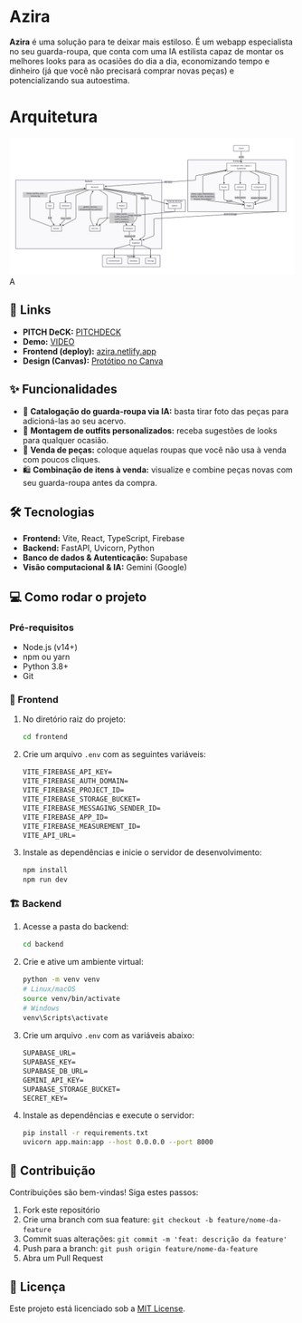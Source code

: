 # Azira

**Azira** é uma solução para te deixar mais estiloso. É um webapp especialista no seu guarda-roupa, que conta com uma IA estilista capaz de montar os melhores looks para as ocasiões do dia a dia, economizando tempo e dinheiro (já que você não precisará comprar novas peças) e potencializando sua autoestima.

# Arquitetura
![alt text](/frontend//public/image.png)A

## 🔗 Links
* **PITCH DeCK:** [PITCHDECK](documents/PitchDeck_Azira.pdf)
* **Demo:** [VIDEO](https://youtu.be/DyEy7p-U1fc)
* **Frontend (deploy):** [azira.netlify.app](https://azira.netlify.app)
* **Design (Canvas):** [Protótipo no Canva](https://www.canva.com/design/DAGs1Vpkl9Q/yFXtwMpQKwkv_GMpmr5Kcg/edit?utm_content=DA%E2%80%A6m_campaign=designshare&utm_medium=link2&utm_source=sharebutton)

## ✨ Funcionalidades

* 📸 **Catalogação do guarda-roupa via IA:** basta tirar foto das peças para adicioná-las ao seu acervo.
* 👗 **Montagem de outfits personalizados:** receba sugestões de looks para qualquer ocasião.
* 💸 **Venda de peças:** coloque aquelas roupas que você não usa à venda com poucos cliques.
* 🛍️ **Combinação de itens à venda:** visualize e combine peças novas com seu guarda-roupa antes da compra.

## 🛠️ Tecnologias

* **Frontend:** Vite, React, TypeScript, Firebase
* **Backend:** FastAPI, Uvicorn, Python
* **Banco de dados & Autenticação:** Supabase
* **Visão computacional & IA:** Gemini (Google)

## 💻 Como rodar o projeto

### Pré-requisitos

* Node.js (v14+)
* npm ou yarn
* Python 3.8+
* Git

### 🚀 Frontend

1. No diretório raiz do projeto:

   ```bash
   cd frontend
   ```
2. Crie um arquivo `.env` com as seguintes variáveis:

   ```dotenv
   VITE_FIREBASE_API_KEY=
   VITE_FIREBASE_AUTH_DOMAIN=
   VITE_FIREBASE_PROJECT_ID=
   VITE_FIREBASE_STORAGE_BUCKET=
   VITE_FIREBASE_MESSAGING_SENDER_ID=
   VITE_FIREBASE_APP_ID=
   VITE_FIREBASE_MEASUREMENT_ID=
   VITE_API_URL=
   ```
3. Instale as dependências e inicie o servidor de desenvolvimento:

   ```bash
   npm install
   npm run dev
   ```

### 🏗️ Backend

1. Acesse a pasta do backend:

   ```bash
   cd backend
   ```
2. Crie e ative um ambiente virtual:

   ```bash
   python -m venv venv
   # Linux/macOS
   source venv/bin/activate
   # Windows
   venv\Scripts\activate
   ```
3. Crie um arquivo `.env` com as variáveis abaixo:

   ```dotenv
   SUPABASE_URL=
   SUPABASE_KEY=
   SUPABASE_DB_URL=
   GEMINI_API_KEY=
   SUPABASE_STORAGE_BUCKET=
   SECRET_KEY=
   ```
4. Instale as dependências e execute o servidor:

   ```bash
   pip install -r requirements.txt
   uvicorn app.main:app --host 0.0.0.0 --port 8000
   ```

## 🤝 Contribuição

Contribuições são bem-vindas! Siga estes passos:

1. Fork este repositório
2. Crie uma branch com sua feature: `git checkout -b feature/nome-da-feature`
3. Commit suas alterações: `git commit -m 'feat: descrição da feature'`
4. Push para a branch: `git push origin feature/nome-da-feature`
5. Abra um Pull Request

## 📜 Licença

Este projeto está licenciado sob a [MIT License](LICENSE).
